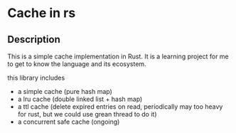 # Cache in rs

## Description

This is a simple cache implementation in Rust. It is a learning project for me to get to know the language and its ecosystem.

this library includes

- a simple cache (pure hash map)
- a lru cache (double linked list + hash map)
- a ttl cache (delete expired entries on read, periodically may too heavy for rust, but we could use grean thread to do it)
- a concurrent safe cache (ongoing)
